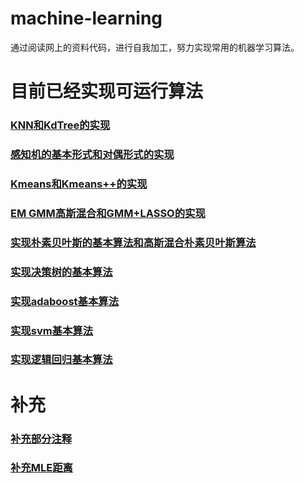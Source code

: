 # machine-learning
通过阅读网上的资料代码，进行自我加工，努力实现常用的机器学习算法。

# 目前已经实现可运行算法
### [KNN和KdTree的实现](https://github.com/SmallVagetable/machine_learning_python/tree/master/knn)
### [感知机的基本形式和对偶形式的实现](https://github.com/SmallVagetable/machine_learning_python/tree/master/perceptron)
### [Kmeans和Kmeans++的实现](https://github.com/SmallVagetable/machine_learning_python/tree/master/kmeans)
### [EM GMM高斯混合和GMM+LASSO的实现](https://github.com/SmallVagetable/machine_learning_python/tree/master/em)
### [实现朴素贝叶斯的基本算法和高斯混合朴素贝叶斯算法](https://github.com/SmallVagetable/machine_learning_python/tree/master/naive_bayes)
### [实现决策树的基本算法](https://github.com/SmallVagetable/machine_learning_python/tree/master/decision_tree)
### [实现adaboost基本算法](https://github.com/SmallVagetable/machine_learning_python/tree/master/adaboost)
### [实现svm基本算法](https://github.com/SmallVagetable/machine_learning_python/tree/master/support_vector_machine)
### [实现逻辑回归基本算法](https://github.com/SmallVagetable/machine_learning_python/tree/master/logistic_regression)

# 补充
### [补充部分注释](https://github.com/Wanncye/MachineLearning)
### [补充MLE距离](https://github.com/stxupengyu/maximum-likelihood-estimation)
